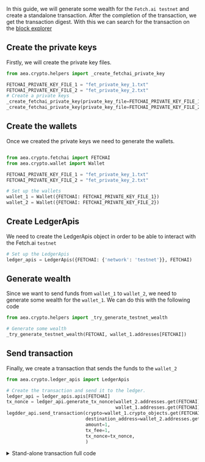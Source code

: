 In this guide, we will generate some wealth for the `Fetch.ai testnet` and create a standalone transaction. After the completion of the transaction,
we get the transaction digest. With this we can search for the transaction on the <a href='https://explore-testnet.fetch.ai'>block explorer</a>

## Create the private keys

Firstly, we will create the private key files.

```python
from aea.crypto.helpers import _create_fetchai_private_key

FETCHAI_PRIVATE_KEY_FILE_1 = "fet_private_key_1.txt"
FETCHAI_PRIVATE_KEY_FILE_2 = "fet_private_key_2.txt"
# Create a private keys
_create_fetchai_private_key(private_key_file=FETCHAI_PRIVATE_KEY_FILE_1)
_create_fetchai_private_key(private_key_file=FETCHAI_PRIVATE_KEY_FILE_2)
```

## Create the wallets

Once we created the private keys we need to generate the wallets.

```python

from aea.crypto.fetchai import FETCHAI
from aea.crypto.wallet import Wallet

FETCHAI_PRIVATE_KEY_FILE_1 = "fet_private_key_1.txt"
FETCHAI_PRIVATE_KEY_FILE_2 = "fet_private_key_2.txt"

# Set up the wallets
wallet_1 = Wallet({FETCHAI: FETCHAI_PRIVATE_KEY_FILE_1})
wallet_2 = Wallet({FETCHAI: FETCHAI_PRIVATE_KEY_FILE_2})
```

## Create LedgerApis

We need to create the LedgerApis object in order to be able to interact with the Fetch.ai `testnet`
```python
# Set up the LedgerApis
ledger_apis = LedgerApis({FETCHAI: {'network': 'testnet'}}, FETCHAI)
```

## Generate wealth

Since we want to send funds from `wallet_1` to `wallet_2`, we need to generate some wealth for the `wallet_1`. We can
do this with the following code
```python
from aea.crypto.helpers import _try_generate_testnet_wealth

# Generate some wealth
_try_generate_testnet_wealth(FETCHAI, wallet_1.addresses[FETCHAI])
```



## Send transaction
Finally, we create a transaction that sends the funds to the `wallet_2`

```python
from aea.crypto.ledger_apis import LedgerApis

# Create the transaction and send it to the ledger.
ledger_api = ledger_apis.apis[FETCHAI]
tx_nonce = ledger_api.generate_tx_nonce(wallet_2.addresses.get(FETCHAI),
                                        wallet_1.addresses.get(FETCHAI))
legdder_api.send_transaction(crypto=wallet_1.crypto_objects.get(FETCHAI),
                             destination_address=wallet_2.addresses.get(FETCHAI),
                             amount=1,
                             tx_fee=1,
                             tx_nonce=tx_nonce,
                             )
```

<details><summary>Stand-alone transaction full code</summary>

```
import logging
import os
from aea.crypto.fetchai import FETCHAI
from aea.crypto.helpers import _create_fetchai_private_key
from aea.crypto.ledger_apis import LedgerApis
from aea.crypto.wallet import Wallet
from aea.crypto.helpers import _try_generate_testnet_wealth

ROOT_DIR = os.getcwd()

logger = logging.getLogger("aea")
logging.basicConfig(level=logging.INFO)

FETCHAI_PRIVATE_KEY_FILE_1 = "fet_private_key_1.txt"
FETCHAI_PRIVATE_KEY_FILE_2 = "fet_private_key_2.txt"

def run():
    # Create a private keys
    _create_fetchai_private_key(private_key_file=FETCHAI_PRIVATE_KEY_FILE_1)
    _create_fetchai_private_key(private_key_file=FETCHAI_PRIVATE_KEY_FILE_2)

    # Set up the wallets
    wallet_1 = Wallet({FETCHAI: FETCHAI_PRIVATE_KEY_FILE_1})
    wallet_2 = Wallet({FETCHAI: FETCHAI_PRIVATE_KEY_FILE_2})
    
    # Set up the LedgerApis
    ledger_apis = LedgerApis({FETCHAI: {'network': 'testnet'}}, FETCHAI)
    
    # Generate some wealth
    _try_generate_testnet_wealth(FETCHAI, wallet_1.addresses[FETCHAI])

    logger.info("Sending amount to {}".format(wallet_2.addresses.get(FETCHAI)))
    
    # Create the transaction and send it to the ledger.
    ledger_api = ledger_apis.apis[FETCHAI]
    tx_nonce = ledger_api.generate_tx_nonce(wallet_2.addresses.get(FETCHAI),
                                            wallet_1.addresses.get(FETCHAI))
    legdder_api.send_transaction(crypto=wallet_1.crypto_objects.get(FETCHAI),
                                 destination_address=wallet_2.addresses.get(FETCHAI),
                                 amount=1,
                                 tx_fee=1,
                                 tx_nonce=tx_nonce,
                                 )
    logger.info("The transaction digest is {}".format(tx_digest))


if __name__ == "__main__":
    run()
```
</details>

